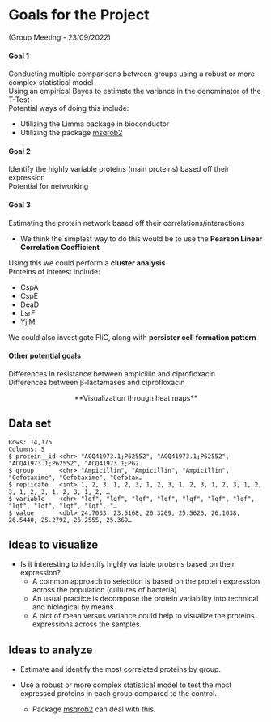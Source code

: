 # **Goals for the Project**
(Group Meeting - 23/09/2022)


#### **Goal 1**
Conducting multiple comparisons between groups using a robust or more complex statistical model\
Using an empirical Bayes to estimate the variance in the denominator of the T-Test\
Potential ways of doing this include:

* Utilizing the Limma package in bioconductor
* Utilizing the package [msqrob2](http://bioconductor.org/packages/release/bioc/html/msqrob2.html) 
  
  
#### **Goal 2**
Identify the highly variable proteins (main proteins) based off their expression\
Potential for networking
  
#### **Goal 3**
Estimating the protein network based off their correlations/interactions

* We think the simplest way to do this would be to use the **Pearson Linear Correlation Coefficient**

Using this we could perform a **cluster analysis**\
Proteins of interest include:

* CspA
* CspE
* DeaD
* LsrF
* YjiM

We could also investigate FliC, along with **persister cell formation pattern**

#### **Other potential goals**
Differences in resistance between ampicillin and ciprofloxacin\
Differences between β-lactamases and ciprofloxacin
  

<div align="center">**Visualization through heat maps**</div>


## Data set

```
Rows: 14,175
Columns: 5
$ protein__id <chr> "ACQ41973.1;P62552", "ACQ41973.1;P62552", "ACQ41973.1;P62552", "ACQ41973.1;P62…
$ group       <chr> "Ampicillin", "Ampicillin", "Ampicillin", "Cefotaxime", "Cefotaxime", "Cefotax…
$ replicate   <int> 1, 2, 3, 1, 2, 3, 1, 2, 3, 1, 2, 3, 1, 2, 3, 1, 2, 3, 1, 2, 3, 1, 2, 3, 1, 2, …
$ variable    <chr> "lqf", "lqf", "lqf", "lqf", "lqf", "lqf", "lqf", "lqf", "lqf", "lqf", "lqf", "…
$ value       <dbl> 24.7033, 23.5168, 26.3269, 25.5626, 26.1038, 26.5440, 25.2792, 26.2555, 25.369…
```


## Ideas to visualize

- Is it interesting to identify highly variable proteins based on their expression?
  - A common approach to selection is based on the protein expression across the population (cultures of bacteria)
  - An usual practice is decompose the protein variability into technical and
  biological by means
  - A plot of mean versus variance could help to visualize the proteins expressions across the samples.
  


## Ideas to analyze

- Estimate and identify the most correlated proteins by group. 

- Use a robust or more complex statistical model to test the most expressed
proteins in each group compared to the control.
  - Package [msqrob2](http://bioconductor.org/packages/release/bioc/html/msqrob2.html) can deal with this.
  
  



